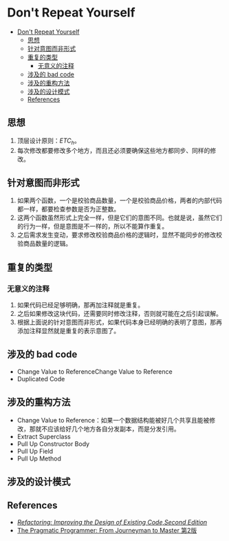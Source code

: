 # Don't Repeat Yourself


<!-- TOC -->

- [Don't Repeat Yourself](#dont-repeat-yourself)
    - [思想](#思想)
    - [针对意图而非形式](#针对意图而非形式)
    - [重复的类型](#重复的类型)
        - [无意义的注释](#无意义的注释)
    - [涉及的 bad code](#涉及的-bad-code)
    - [涉及的重构方法](#涉及的重构方法)
    - [涉及的设计模式](#涉及的设计模式)
    - [References](#references)

<!-- /TOC -->



## 思想
1. 顶层设计原则：$ETC_h$。
2. 每次修改都要修改多个地方，而且还必须要确保这些地方都同步、同样的修改。


## 针对意图而非形式
1. 如果两个函数，一个是校验商品数量，一个是校验商品价格，两者的内部代码都一样，都要检查参数是否为正整数。
2. 这两个函数虽然形式上完全一样，但是它们的意图不同。也就是说，虽然它们的行为一样，但是意图是不一样的，所以不能算作重复。
3. 之后需求发生变动，要求修改校验商品价格的逻辑时，显然不能同步的修改校验商品数量的逻辑。


## 重复的类型
### 无意义的注释
1. 如果代码已经足够明确，那再加注释就是重复。
2. 之后如果修改这块代码，还需要同时修改注释，否则就可能在之后引起误解。
3. 根据上面说的针对意图而非形式，如果代码本身已经明确的表明了意图，那再添加注释显然就是重复的表示意图了。


## 涉及的 bad code
* Change Value to ReferenceChange Value to Reference
* Duplicated Code


## 涉及的重构方法
* Change Value to Reference：如果一个数据结构能被好几个共享且能被修改，那就不应该给好几个地方各自分发副本，而是分发引用。
* Extract Superclass
* Pull Up Constructor Body
* Pull Up Field
* Pull Up Method


## 涉及的设计模式


## References
* [*Refactoring: Improving the Design of Existing Code,Second Edition*](https://book.douban.com/subject/30332135/)
* [The Pragmatic Programmer: From Journeyman to Master 第2版](https://book.douban.com/subject/35006892/)

